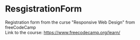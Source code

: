 # ResgistrationForm
Registration form from the curse "Responsive Web Design" from freeCodeCamp<br>
Link to the course: https://www.freecodecamp.org/learn/
